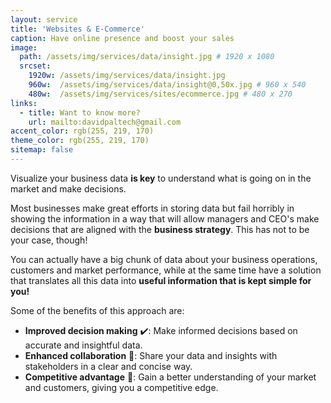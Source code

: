 ```yaml
---
layout: service
title: 'Websites & E-Commerce'
caption: Have online presence and boost your sales
image: 
  path: /assets/img/services/data/insight.jpg # 1920 x 1080
  srcset: 
    1920w: /assets/img/services/data/insight.jpg
    960w:  /assets/img/services/data/insight@0,50x.jpg # 960 x 540
    480w:  /assets/img/services/sites/ecommerce.jpg # 480 x 270
links:
  - title: Want to know more?
    url: mailto:davidpaltech@gmail.com
accent_color: rgb(255, 219, 170)
theme_color: rgb(255, 219, 170)
sitemap: false
---
```


Visualize your business data <b>is key</b> to understand what is going on in the market and make decisions. 

Most businesses make great efforts in storing data but fail horribly in showing the information in a way that will allow managers and CEO's make decisions that are aligned with the <b>business strategy</b>. This has not to be your case, though!

You can actually have a big chunk of data about your business operations, customers and market performance, while at the same time have a solution that translates all this data into <b>useful information that is kept simple for you!</b>

Some of the benefits of this approach are:
- <b>Improved decision making</b> ✔️: Make informed decisions based on accurate and insightful data.
- <b>Enhanced collaboration</b> 🤝: Share your data and insights with stakeholders in a clear and concise way.
- <b>Competitive advantage</b> 💪: Gain a better understanding of your market and customers, giving you a competitive edge.
<br><br>